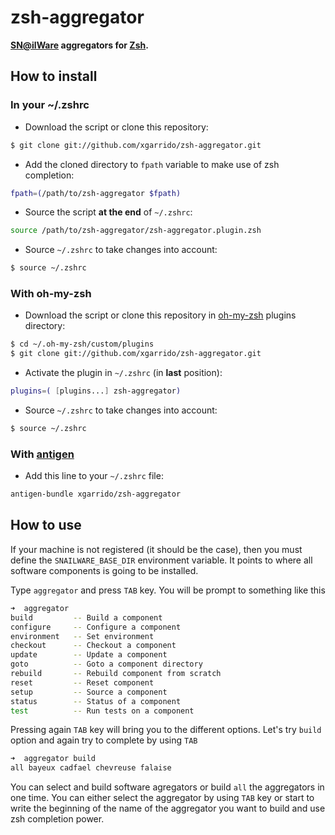 # zsh-aggregator

**[SN@ilWare](https://nemo.lpc-caen.in2p3.fr) aggregators for
  [Zsh](http://www.zsh.org).**

How to install
--------------

### In your ~/.zshrc

* Download the script or clone this repository:

``` bash
$ git clone git://github.com/xgarrido/zsh-aggregator.git
```

* Add the cloned directory to `fpath` variable to make use of zsh completion:

``` bash
fpath=(/path/to/zsh-aggregator $fpath)
```

* Source the script **at the end** of `~/.zshrc`:

``` bash
source /path/to/zsh-aggregator/zsh-aggregator.plugin.zsh
```

* Source `~/.zshrc` to take changes into account:

``` bash
$ source ~/.zshrc
```

### With oh-my-zsh

* Download the script or clone this repository in [oh-my-zsh](http://github.com/robbyrussell/oh-my-zsh) plugins directory:

``` bash
$ cd ~/.oh-my-zsh/custom/plugins
$ git clone git://github.com/xgarrido/zsh-aggregator.git
```

* Activate the plugin in `~/.zshrc` (in **last** position):

``` bash
plugins=( [plugins...] zsh-aggregator)
```

* Source `~/.zshrc`  to take changes into account:

``` bash
$ source ~/.zshrc
```

### With [antigen](https://github.com/zsh-users/antigen)

* Add this line to your `~/.zshrc` file:

``` bash
antigen-bundle xgarrido/zsh-aggregator
```

How to use
----------

If your machine is not registered (it should be the case), then you must define
the `SNAILWARE_BASE_DIR` environment variable. It points to where all software
components is going to be installed.

Type `aggregator` and press `TAB` key. You will be prompt to
something like this

```bash
➜  aggregator
build         -- Build a component
configure     -- Configure a component
environment   -- Set environment
checkout      -- Checkout a component
update        -- Update a component
goto          -- Goto a component directory
rebuild       -- Rebuild component from scratch
reset         -- Reset component
setup         -- Source a component
status        -- Status of a component
test          -- Run tests on a component
```

Pressing again `TAB` key will bring you to the different
options. Let's try `build` option and again try to complete by using `TAB`

```bash
➜  aggregator build
all bayeux cadfael chevreuse falaise
```

You can select and build software agregators or build `all` the aggregators in
one time. You can either select the aggregator by using `TAB` key or start to
write the beginning of the name of the aggregator you want to build and use zsh
completion power.
